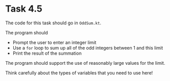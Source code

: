 # Task 4.5

The code for this task should go in `OddSum.kt`.

The program should

* Prompt the user to enter an integer limit
* Use a `for` loop to sum up all of the odd integers between 1 and this limit
* Print the result of the summation

The program should support the use of reasonably large values for the limit.

Think carefully about the types of variables that you need to use here!
